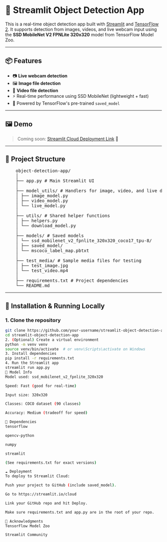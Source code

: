 # 🧠 Streamlit Object Detection App

This is a real-time object detection app built with [Streamlit](https://streamlit.io/) and [TensorFlow 2](https://www.tensorflow.org/). It supports detection from images, videos, and live webcam input using the **SSD MobileNet V2 FPNLite 320x320** model from TensorFlow Model Zoo.

---

## 📦 Features

- 📷 **Live webcam detection**
- 🖼️ **Image file detection**
- 🎥 **Video file detection**
- ⚡️ Real-time performance using SSD MobileNet (lightweight + fast)
- 🧠 Powered by TensorFlow's pre-trained `saved_model`

---

## 🖼️ Demo

> Coming soon: [Streamlit Cloud Deployment Link](https://share.streamlit.io/...) 🔗

---

## 🔧 Project Structure

<pre>
    object-detection-app/
    │
    ├── app.py # Main Streamlit UI
    │
    ├── model_utils/ # Handlers for image, video, and live detection
    │ ├── image_model.py
    │ ├── video_model.py
    │ └── live_model.py
    │
    ├── utils/ # Shared helper functions
    │ ├── helpers.py
    │ └── download_model.py
    │
    ├── models/ # Saved models
    │ └── ssd_mobilenet_v2_fpnlite_320x320_coco17_tpu-8/
    │ ├── saved_model/
    │ └── mscoco_label_map.pbtxt
    │
    ├── test_media/ # Sample media files for testing
    │ ├── test_image.jpg
    │ └── test_video.mp4
    │
    ├── requirements.txt # Project dependencies
    └── README.md
</pre>


---

## 🚀 Installation & Running Locally

### 1. Clone the repository

```bash
git clone https://github.com/your-username/streamlit-object-detection-app.git
cd streamlit-object-detection-app
2. (Optional) Create a virtual environment
python -m venv venv
source venv/bin/activate  # or venv\Scripts\activate on Windows
3. Install dependencies
pip install -r requirements.txt
4. Run the Streamlit app
streamlit run app.py
🧠 Model Info
Model used: ssd_mobilenet_v2_fpnlite_320x320

Speed: Fast (good for real-time)

Input size: 320x320

Classes: COCO dataset (90 classes)

Accuracy: Medium (tradeoff for speed)

🧩 Dependencies
tensorflow

opencv-python

numpy

streamlit

(See requirements.txt for exact versions)

☁️ Deployment
To deploy to Streamlit Cloud:

Push your project to GitHub (include saved_model).

Go to https://streamlit.io/cloud

Link your GitHub repo and hit Deploy.

Make sure requirements.txt and app.py are in the root of your repo.

🙌 Acknowledgments
TensorFlow Model Zoo

Streamlit Community

